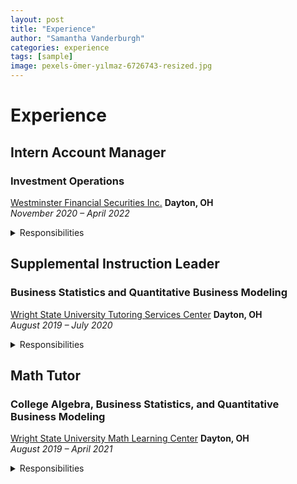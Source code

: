 ```yaml
---
layout: post
title: "Experience"
author: "Samantha Vanderburgh"
categories: experience
tags: [sample]
image: pexels-ömer-yılmaz-6726743-resized.jpg
---
```


<h1> Experience </h1>

## Intern Account Manager
### Investment Operations
[Westminster Financial Securities Inc.](https://www.westminsterfinancial.com/) **Dayton, OH** <br>
*November 2020 – April 2022* <br>

<details><summary>Responsibilities</summary>
<p>

■ Reconciled various portfolio and account management operations for a business of >$0.5B in AUM and >9,000 accounts <br>
■ Automated daily trade blotters, transfers, funds, and options reports using Microsoft Excel VBA Macro programs <br>
■ Provided account login and navigation support for clients and compiled portfolio performance reports for meetings <br>
■ Updated weekly Investment Policy Committee presentations and company pitch presentations containing risk mitigation analysis <br>

</p>
</details>


## Supplemental Instruction Leader
### Business Statistics and Quantitative Business Modeling
[Wright State University Tutoring Services Center](https://www.wright.edu/student-success/academic-support/tutoring-services) **Dayton, OH** <br>
*August 2019 – July 2020* <br>

<details><summary>Responsibilities</summary>
<p>

■ Developed and instructed weekly study and monthly exam review sessions for up to 60 students <br>
■ Reinforced topics including descriptive statistics, ad hoc analysis, hypothesis testing, probability, and forecasting <br>
■ Provided support and communication with students to assist with coursework <br>
■ Produced frequency maps of Supplemental Instruction for decision making purposes of management <br>

</p>
</details>  
  
  
## Math Tutor
### College Algebra, Business Statistics, and Quantitative Business Modeling
[Wright State University Math Learning Center](https://www.wright.edu/student-success/academic-support/math-learning-center) **Dayton, OH** <br>
*August 2019 – April 2021* <br>

<details><summary>Responsibilities</summary>
<p>  
  
■ Assisted up to 100 students with math homework and exam preparation on both a walk-in and appointment basis <br>
■ Worked in tandem with course instructors to stay updated on course curriculum <br>
■ Developed study skills for continuous learning of students by practicing established study techniques <br>
■ Encouraged learning on an individualized basis by determining measurable and attainable goals for each student <br>

</p>
</details>  
  
